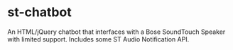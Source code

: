 # st-chatbot
An HTML/jQuery chatbot that interfaces with a Bose SoundTouch Speaker with limited support. Includes some ST Audio Notification API.
